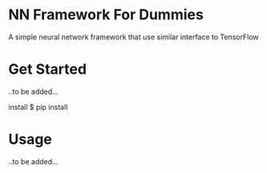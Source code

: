 # NN Framework For Dummies

A simple neural network framework that use similar interface to TensorFlow

# Get Started

..to be added...

install
    $ pip install

# Usage

..to be added...
